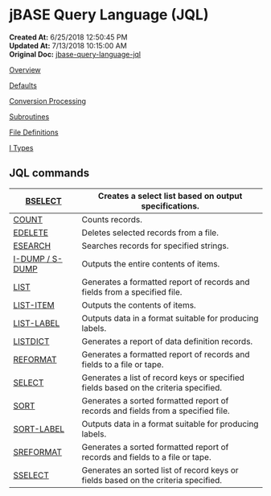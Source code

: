 # jBASE Query Language (JQL)

**Created At:** 6/25/2018 12:50:45 PM  
**Updated At:** 7/13/2018 10:15:00 AM  
**Original Doc:** [jbase-query-language-jql](https://docs.jbase.com/46350-jql/jbase-query-language-jql)  


[Overview](./../jql)

[Defaults](./../defaults)

[Conversion Processing](./../conversion-processing/conversion-processing)

[Subroutines](./../subroutines)

[File Definitions](./../file-definitions)

[I Types](./../conversion-processing/i-types)



## JQL commands 


| [BSELECT](./../bselect)<br> | Creates a select list based on output specifications.<br> |
| --- | --- |
| [COUNT](./../count)<br> | Counts records.<br> |
| [EDELETE](./../edelete)<br> | Deletes selected records from a file.<br> |
| [ESEARCH](./../esearch)<br> | Searches records for specified strings.<br> |
| [I-DUMP / S-DUMP](./../i-dump-&-s-dump)<br> | Outputs the entire contents of items.<br> |
| [LIST](./../list)<br> | Generates a formatted report of records and fields from a specified file.<br> |
| [LIST-ITEM](./../list-item)<br> | Outputs the contents of items.<br> |
| [LIST-LABEL](./../list-label)<br> | Outputs data in a format suitable for producing labels.<br> |
| [LISTDICT](./../listdict%28s%29)<br> | Generates a report of data definition records.<br> |
| [REFORMAT](./../reformat)<br> | Generates a formatted report of records and fields to a file or tape.<br> |
| [SELECT](./../select)<br> | Generates a list of record keys or specified fields based on the criteria specified.<br> |
| [SORT](./../sort)<br> | Generates a sorted formatted report of records and fields from a specified file.<br> |
| [SORT-LABEL](./../sort-label)<br> | Outputs data in a format suitable for producing labels.<br> |
| [SREFORMAT](./../srefformat)<br> | Generates a sorted formatted report of records and fields to a file or tape.<br> |
| [SSELECT](./../sselect)<br> | Generates an sorted list of record keys or fields based on the criteria specified.<br> |



